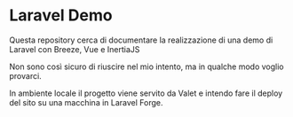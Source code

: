 # Laravel Demo

Questa repository cerca di documentare la realizzazione di una demo di Laravel con Breeze, Vue e InertiaJS

Non sono così sicuro di riuscire nel mio intento, ma in qualche modo voglio provarci.

In ambiente locale il progetto viene servito da Valet e intendo fare il deploy del sito su una macchina in Laravel Forge.
